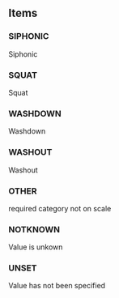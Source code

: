 

<!-- end of short definition -->
## Items

### SIPHONIC
Siphonic

### SQUAT
Squat

### WASHDOWN
Washdown

### WASHOUT
Washout

### OTHER
required category not on scale

### NOTKNOWN
Value is unkown

### UNSET
Value has not been specified
